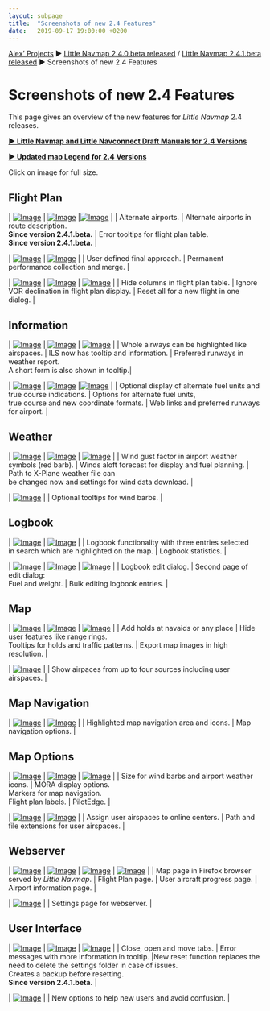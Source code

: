```yaml
---
layout: subpage
title:  "Screenshots of new 2.4 Features"
date:   2019-09-17 19:00:00 +0200
---
```

[Alex’ Projects](/index.html)
►  [Little Navmap 2.4.0.beta released](/release/2019/09/08/littlenavmap-beta-240-released.html) / [Little Navmap 2.4.1.beta released](/release/2019/09/19/littlenavmap-beta-241-released.html)
► Screenshots of new 2.4 Features

# Screenshots of new 2.4 Features

This page gives an overview of the new features for _Little Navmap_ 2.4 releases.

[**► Little Navmap and Little Navconnect Draft Manuals for 2.4 Versions**](/pages/24/littlenavmapmanuals.html)

[**► Updated map Legend for 2.4 Versions**](https://www.littlenavmap.org/manuals/littlenavmap/release/2.4/en/LEGEND.html)

Click on image for full size.

## Flight Plan

| [![Image](/assets/images/24/alternate_small.jpg)](/assets/images/24/alternate.jpg) | [![Image](/assets/images/24/route_descr_alternates_small.jpg)](/assets/images/24/route_descr_alternates.jpg) |[![Image](/assets/images/24/flightplan_errors_small.jpg)](/assets/images/24/flightplan_errors.jpg) |
| Alternate airports. | Alternate airports in route description.<br/>**Since version 2.4.1.beta.** | Error tooltips for flight plan table.<br/>**Since version 2.4.1.beta.** |

| [![Image](/assets/images/24/create_approach_small.jpg)](/assets/images/24/create_approach.jpg) | [![Image](/assets/images/24/merge_aircraft_perf_small.jpg)](/assets/images/24/merge_aircraft_perf.jpg) |
| User defined final approach. | Permanent performance collection and merge. |

| [![Image](/assets/images/24/flightplan_columns_small.jpg)](/assets/images/24/flightplan_columns.jpg) | [![Image](/assets/images/24/options_flightplan_small.jpg)](/assets/images/24/options_flightplan.jpg) | [![Image](/assets/images/24/resetflight_small.jpg)](/assets/images/24/resetflight.jpg) |
| Hide columns in flight plan table. | Ignore VOR declination in flight plan display. | Reset all for a new flight in one dialog. |

## Information

| [![Image](/assets/images/24/airway_highlights_small.jpg)](/assets/images/24/airway_highlights.jpg) | [![Image](/assets/images/24/ils_small.jpg)](/assets/images/24/ils.jpg) | [![Image](/assets/images/24/best_runways_small.jpg)](/assets/images/24/best_runways.jpg) |
| Whole airways can be highlighted like airspaces. | ILS now has tooltip and information. | Preferred runways in weather report.<br/> A short form is also shown in tooltip.|

| [![Image](/assets/images/24/alternate_units_small.jpg)](/assets/images/24/alternate_units.jpg) | [![Image](/assets/images/24/options_units_small.jpg)](/assets/images/24/options_units.jpg) |[![Image](/assets/images/24/information_small.jpg)](/assets/images/24/information.jpg) |
| Optional display of alternate fuel units and<br/>true course indications. | Options for alternate fuel units,<br/>true course and new coordinate formats. | Web links and preferred runways for airport. |

## Weather

| [![Image](/assets/images/24/gusts_small.jpg)](/assets/images/24/gusts.jpg) | [![Image](/assets/images/24/wind_small.jpg)](/assets/images/24/wind.jpg) | [![Image](/assets/images/24/options_weather_small.jpg)](/assets/images/24/options_weather.jpg) |
| Wind gust factor in airport weather symbols (red barb). | Winds aloft forecast for display and fuel planning. | Path to X-Plane weather file can<br/>be changed now and settings for wind data download. |

| [![Image](/assets/images/24/options_map_small.jpg)](/assets/images/24/options_map.jpg) |
| Optional tooltips for wind barbs. |

## Logbook

| [![Image](/assets/images/24/logbook_small.jpg)](/assets/images/24/logbook.jpg) | [![Image](/assets/images/24/logbook_stats_small.jpg)](/assets/images/24/logbook_stats.jpg) |
| Logbook functionality with three entries selected<br/>in search which are highlighted on the map. | Logbook statistics. |

| [![Image](/assets/images/24/logbook_edit_small.jpg)](/assets/images/24/logbook_edit.jpg) | [![Image](/assets/images/24/logbook_edit_fuel_small.jpg)](/assets/images/24/logbook_edit_fuel.jpg) | [![Image](/assets/images/24/logbook_bulk_edit_small.jpg)](/assets/images/24/logbook_bulk_edit.jpg) |
| Logbook edit dialog. | Second page of edit dialog:<br/>Fuel and weight. | Bulk editing logbook entries. |

## Map

| [![Image](/assets/images/24/holding_small.jpg)](/assets/images/24/holding.jpg) | [![Image](/assets/images/24/user_features_small.jpg)](/assets/images/24/user_features.jpg) | [![Image](/assets/images/24/image_export_small.jpg)](/assets/images/24/image_export.jpg) |
| Add holds at navaids or any place | Hide user features like range rings.<br/>Tooltips for holds and traffic patterns. | Export map images in high resolution. |

| [![Image](/assets/images/24/airspaces_small.jpg)](/assets/images/24/airspaces.jpg) |
| Show airpaces from up to four sources including user airspaces. |

## Map Navigation

| [![Image](/assets/images/24/map_navigation_regions_small.jpg)](/assets/images/24/map_navigation_regions.jpg) | [![Image](/assets/images/24/options_mapdisplay_navigation_small.jpg)](/assets/images/24/options_mapdisplay_navigation.jpg) |
| Highlighted map navigation area and icons. | Map navigation options. |


## Map Options

| [![Image](/assets/images/24/options_mapdisplay_small.jpg)](/assets/images/24/options_mapdisplay.jpg) | [![Image](/assets/images/24/options_mapdisplay2_small.jpg)](/assets/images/24/options_mapdisplay2.jpg) | [![Image](/assets/images/24/options_online_small.jpg)](/assets/images/24/options_online.jpg) |
| Size for wind barbs and airport weather icons. | MORA display options.<br/>Markers for map navigation.<br/>Flight plan labels. | PilotEdge. |

| [![Image](/assets/images/24/options_mapdisplay_online_small.jpg)](/assets/images/24/options_mapdisplay_online.jpg) | [![Image](/assets/images/24/options_cache_small.jpg)](/assets/images/24/options_cache.jpg) |
| Assign user airspaces to online centers. | Path and file extensions for user airspaces. |


## Webserver

| [![Image](/assets/images/24/webserver_map_small.jpg)](/assets/images/24/webserver_map.jpg) | [![Image](/assets/images/24/webserver_flightplan_small.jpg)](/assets/images/24/webserver_flightplan.jpg) | [![Image](/assets/images/24/webserver_progress_small.jpg)](/assets/images/24/webserver_progress.jpg) | [![Image](/assets/images/24/webserver_airport_small.jpg)](/assets/images/24/webserver_airport.jpg) |
| Map page in Firefox browser<br/>served by _Little Navmap_. | Flight Plan page. | User aircraft progress page. |  Airport information page. |

| [![Image](/assets/images/24/options_webserver_small.jpg)](/assets/images/24/options_webserver.jpg) |
| Settings page for webserver. |

## User Interface

| [![Image](/assets/images/24/tabs_small.jpg)](/assets/images/24/tabs.jpg) | [![Image](/assets/images/24/error_messages_small.jpg)](/assets/images/24/error_messages.jpg) | [![Image](/assets/images/24/tools_reset_small.jpg)](/assets/images/24/tools_reset.jpg) |
| Close, open and move tabs. | Error messages with more information in tooltip. |New reset function replaces the need to delete the settings folder in case of issues.<br/>Creates a backup before resetting.<br/>**Since version 2.4.1.beta.** |

| [![Image](/assets/images/24/options_userinterface_small.jpg)](/assets/images/24/options_userinterface.jpg) |
| New options to help new users and avoid confusion. |





































